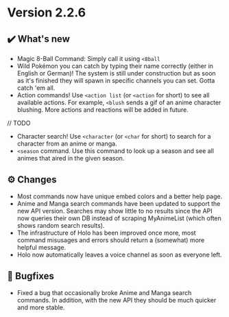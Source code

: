 # Version 2.2.6

## ✔️ What's new

- Magic 8-Ball Command: Simply call it using `<8ball`
- Wild Pokémon you can catch by typing their name correctly (either in English or German)! The system is still under construction but as soon as it's finished they will spawn in specific channels you can set. Gotta catch 'em all.
- Action commands! Use `<action list` (or `<action` for short) to see all available actions. For example, `<blush` sends a gif of an anime character blushing. More actions and reactions will be added in future.

// TODO
- Character search! Use `<character` (or `<char` for short) to search for a character from an anime or manga.
- `<season` command. Use this command to look up a season and see all animes that aired in the given season.

## ⚙️ Changes

- Most commands now have unique embed colors and a better help page.
- Anime and Manga search commands have been updated to support the new API version. Searches may show little to no results since the API now queries their own DB instead of scraping MyAnimeList (which often shows random search results).
- The infrastructure of Holo has been improved once more, most command misusages and errors should return a (somewhat) more helpful message.
- Holo now automatically leaves a voice channel as soon as everyone left.

## 🐜 Bugfixes

- Fixed a bug that occasionally broke Anime and Manga search commands. In addition, with the new API they should be much quicker and more stable.

